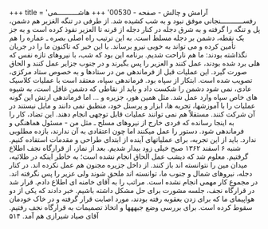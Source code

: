 +++
title = 'آرامش و چالش - صفحه - 00530'
+++
هاشــــــــــمی رفســـــــــــنجانی موفق نبود و به شب کشیده شد. از طرفی در تنگه الغزير هم دشمن، پل و تنگه را گرفته و به شرق دجله در کنار دجله از قرنه تا العزیر نفوذ کرده است و به جز یک نقطه، دشمن بر دجله مسلط است. به این ترتیب راه اصلی بصره ـ عماره را هم تأمین کرده و می تواند به خوبی نیرو برساند. با این خبر که تاکنون ما را در جریان نگذاشته بودند: ما هم ناراحت شدیم. برنامه این بود که شب، با نیروهای تازه نفس که هلی برد شده بودند، عمل کنند و العزیر را پس بگیرند و در جنوب جزایر عمل کنند و الحاق صورت گیرد. این عملیات قبل از فرماندهی من در ستادها و به خصوص ستاد مرکزی، تصویب شده است. ابتکار از سپاه بود. فرماندهی سپاه، معتقد است با عملیات کلاسیک عادی، نمی شود دشمن را شکست داد و باید از نقاطی که دشمن غافل است، به شیوه های خاص سپاه وارد عمل شد. مثل همین هور، جزیره و ... اما فرماندهی ارتش این گونه عملیات را با آموزشها، تجربه ها، ابزار و پرسنل خود، منطبق نمی دانند و مایل نیستند در آن شرکت کنند. مستقلاً هم نمی توانند عملیات قابل توجهی انجام دهند. این تضاد، کار را به اینجا رسانده که فردی خارج از نیروهای مسلح ـ مثل من - مسئول هماهنگی و فرماندهی شود. دستور را عمل میکنند اما چون اعتقادی به آن ندارند، بازده مطلوبی ندارد. باید از این تجربه، برای عملیاتهای آینده از ابتدای طراحی و مقدمات استفاده کنیم. شنبه ۶ اسفند ۱۳۶۲ صبح خیلی زود بیدار شدیم. بعد از نماز، از قرارگاه نجف اطلاع گرفتیم. معلوم شد که دیشب عمل الحاق انجام نشده است؛ به خاطر اینکه در طلائیه، میدان مین را نتوانسته اند باز کنند. از داخل جزیره مجنون هم عمل نکرده اند. در کنار دجله، نیروهای شمال و جنوب ما، توانسته اند ملحق شوند ولی عزیر را پس نگرفته اند. در مجموع کار مهمی انجام نشده است. مراتب را به آقای خامنه ای اطلاع دادم. قرار شد در قرارگاه نجف، جلسه مشورت برای حل مشکل داشته باشیم. خبر دادند که یکی از دو هواپیمای ما که برای زدن بعقوبه رفته بودند، مورد اصابت قرار گرفته و در خاک خودمان سقوط کرده است. برای بررسی وضع جبههها و اتخاذ تصمیمات به قرارگاه نجف رفتیم. آقای صیاد شیرازی هم آمد. ۵۱۴